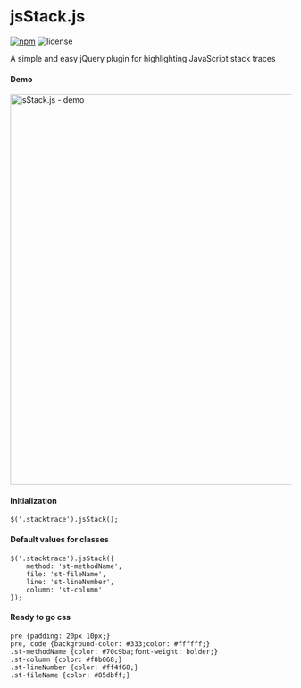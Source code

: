 # jsStack.js
[![npm](https://img.shields.io/npm/v/jsstack.js.svg)](https://img.shields.io/npm/v/jsstack.js.svg)
![license](https://img.shields.io/hexpm/l/plug.svg?style=flat-square)

A simple and easy jQuery plugin for highlighting JavaScript stack traces

#### Demo
<img src="example.png" alt="jsStack.js - demo" width="700" />

#### Initialization
```
$('.stacktrace').jsStack();
```

#### Default values for classes
```
$('.stacktrace').jsStack({
    method: 'st-methodName',
    file: 'st-fileName',
    line: 'st-lineNumber',
    column: 'st-column'
});
```

#### Ready to go css
```
pre {padding: 20px 10px;}
pre, code {background-color: #333;color: #ffffff;}
.st-methodName {color: #70c9ba;font-weight: bolder;}
.st-column {color: #f8b068;}
.st-lineNumber {color: #ff4f68;}
.st-fileName {color: #85dbff;}
```
